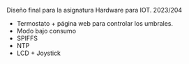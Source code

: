 Diseño final para la asignatura Hardware para IOT. 2023/204
- Termostato + página web para controlar los umbrales.
- Modo bajo consumo
- SPIFFS
- NTP
- LCD + Joystick
